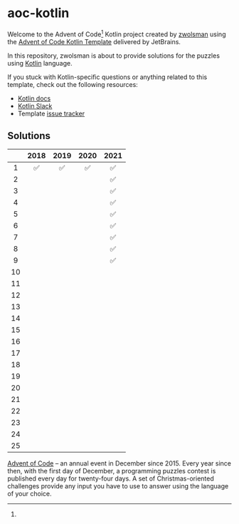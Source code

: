 
# aoc-kotlin

Welcome to the Advent of Code[^aoc] Kotlin project created by [zwolsman][github] using
the [Advent of Code Kotlin Template][template] delivered by JetBrains.

In this repository, zwolsman is about to provide solutions for the puzzles using [Kotlin][kotlin] language.

If you stuck with Kotlin-specific questions or anything related to this template, check out the following resources:

- [Kotlin docs][docs]
- [Kotlin Slack][slack]
- Template [issue tracker][issues]

## Solutions

|     | 2018 | 2019 | 2020 | 2021 |
|:---:|:----:|:----:|:----:|:----:|
|  1  |  ✅   |  ✅   |  ✅   |  ✅   |
|  2  |      |      |      |  ✅   |
|  3  |      |      |      |  ✅   |
|  4  |      |      |      |  ✅   |
|  5  |      |      |      |  ✅   |
|  6  |      |      |      |  ✅   |
|  7  |      |      |      |  ✅   |
|  8  |      |      |      |  ✅   |
|  9  |      |      |      |  ✅   |
| 10  |      |      |      |      |
| 11  |      |      |      |      |
| 12  |      |      |      |      |
| 13  |      |      |      |      |
| 14  |      |      |      |      |
| 15  |      |      |      |      |
| 16  |      |      |      |      |
| 17  |      |      |      |      |
| 18  |      |      |      |      |
| 19  |      |      |      |      |
| 20  |      |      |      |      |
| 21  |      |      |      |      |
| 22  |      |      |      |      |
| 23  |      |      |      |      |
| 24  |      |      |      |      |
| 25  |      |      |      |      |

[^aoc]:
[Advent of Code][aoc] – an annual event in December since 2015. Every year since then, with the first day of December, a
programming puzzles contest is published every day for twenty-four days. A set of Christmas-oriented challenges provide
any input you have to use to answer using the language of your choice.

[aoc]: https://adventofcode.com

[docs]: https://kotlinlang.org/docs/home.html

[github]: https://github.com/zwolsman

[issues]: https://github.com/kotlin-hands-on/advent-of-code-kotlin-template/issues

[kotlin]: https://kotlinlang.org

[slack]: https://surveys.jetbrains.com/s3/kotlin-slack-sign-up

[template]: https://github.com/kotlin-hands-on/advent-of-code-kotlin-template
